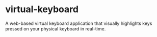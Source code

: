 # virtual-keyboard
A web-based virtual keyboard application that visually highlights keys pressed on your physical keyboard in real-time.
